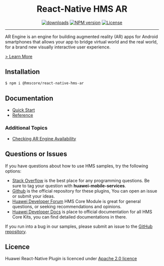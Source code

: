 <p align="center">
  <h1 align="center">React-Native HMS AR</h1>
</p>


<p align="center">
  <a href="https://www.npmjs.com/package/@hmscore/react-native-hms-ar"><img src="https://img.shields.io/npm/dm/@hmscore/react-native-hms-ar?color=%23007EC6&style=for-the-badge" alt="downloads"></a>
  <a href="https://www.npmjs.com/package/@hmscore/react-native-hms-ar"><img src="https://img.shields.io/npm/v/@hmscore/react-native-hms-account?color=%23ed2a1c&style=for-the-badge" alt="NPM version"></a>
  <a href="./LICENCE"><img src="https://img.shields.io/npm/l/@hmscore/react-native-hms-ar.svg?color=%3bcc62&style=for-the-badge" alt="License"></a>
</p>

----

AR Engine is an engine for building augmented reality (AR) apps for Android smartphones that allows your app to bridge virtual world and the real world, for a brand new visually interactive user experience.

[> Learn More](https://developer.huawei.com/consumer/en/doc/development/HMSCore-Guides/introduction-0000001050130900?ha_source=hms1)

## Installation

```bash
$ npm i @hmscore/react-native-hms-ar
```

## Documentation

- [Quick Start](https://developer.huawei.com/consumer/en/doc/development/HMS-Plugin-Guides/preparedevenv-0000001058623563?ha_source=hms1)
- [Reference](https://developer.huawei.com/consumer/en/doc/development/HMS-Plugin-References-V1/overview-0000001058415717-V1?ha_source=hms1)

### Additional Topics

- [Checking AR Engine Availability](https://developer.huawei.com/consumer/en/doc/development/HMS-Plugin-Guides-V1/check-arengine-availability-0000001058295599-V1?ha_source=hms1) 

## Questions or Issues

If you have questions about how to use HMS samples, try the following options:
- [Stack Overflow](https://stackoverflow.com/questions/tagged/huawei-mobile-services) is the best place for any programming questions. Be sure to tag your question with **huawei-mobile-services**.
- [Github](https://github.com/HMS-Core/hms-react-native-plugin) is the official repository for these plugins, You can open an issue or submit your ideas.
- [Huawei Developer Forum](https://forums.developer.huawei.com/forumPortal/en/home?fid=0101187876626530001&ha_source=hms1) HMS Core Module is great for general questions, or seeking recommendations and opinions.
- [Huawei Developer Docs](https://developer.huawei.com/consumer/en/doc/overview/HMS-Core-Plugin?ha_source=hms1) is place to official documentation for all HMS Core Kits, you can find detailed documentations in there.

If you run into a bug in our samples, please submit an issue to the [GitHub repository](https://github.com/HMS-Core/hms-react-native-plugin).

## Licence

Huawei React-Native Plugin is licenced under [Apache 2.0 licence](LICENCE)

